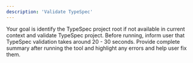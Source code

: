 ```yaml
---
description: 'Validate TypeSpec'
---
```

Your goal is identify the TypeSpec project root if not available in current context and validate TypeSpec project.
Before running, inform user that TypeSpec validation takes around 20 - 30 seconds. Provide complete summary after 
running the tool and highlight any errors and help user fix them.